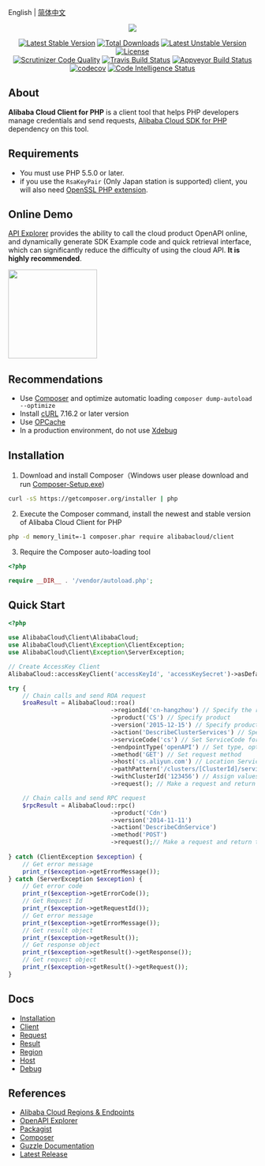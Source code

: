 English | [简体中文](./README-CN.md)


<p align="center"><img src="./src/Files/AlibabaCloud.svg"></p>
<p align="center">
<a href="https://packagist.org/packages/alibabacloud/client"><img src="https://poser.pugx.org/alibabacloud/client/v/stable" alt="Latest Stable Version"></a>
<a href="https://packagist.org/packages/alibabacloud/client"><img src="https://poser.pugx.org/alibabacloud/client/downloads" alt="Total Downloads"></a>
<a href="https://packagist.org/packages/alibabacloud/client"><img src="https://poser.pugx.org/alibabacloud/client/v/unstable" alt="Latest Unstable Version"></a>
<a href="https://packagist.org/packages/alibabacloud/client"><img src="https://poser.pugx.org/alibabacloud/client/license" alt="License"></a>
<br/>
<a href="https://scrutinizer-ci.com/g/aliyun/openapi-sdk-php-client"><img src="https://scrutinizer-ci.com/g/aliyun/openapi-sdk-php-client/badges/quality-score.png" alt="Scrutinizer Code Quality"></a>
<a href="https://travis-ci.org/aliyun/openapi-sdk-php-client"><img src="https://travis-ci.org/aliyun/openapi-sdk-php-client.svg?branch=master" alt="Travis Build Status"></a>
<a href="https://ci.appveyor.com/project/songshenzong/openapi-sdk-php-client/branch/master"><img src="https://ci.appveyor.com/api/projects/status/0l0msff7dwvt7cqg/branch/master?svg=true" alt="Appveyor Build Status"></a>
<a href="https://codecov.io/gh/aliyun/openapi-sdk-php-client"><img src="https://codecov.io/gh/aliyun/openapi-sdk-php-client/branch/master/graph/badge.svg" alt="codecov"></a>
<a href="https://scrutinizer-ci.com/code-intelligence"><img src="https://scrutinizer-ci.com/g/aliyun/openapi-sdk-php-client/badges/code-intelligence.svg" alt="Code Intelligence Status"></a>
</p> 


## About
**Alibaba Cloud Client for PHP** is a client tool that helps PHP developers manage credentials and send requests, [Alibaba Cloud SDK for PHP][SDK] dependency on this tool.


## Requirements
- You must use PHP 5.5.0 or later.
- if you use the `RsaKeyPair` (Only Japan station is supported) client, you will also need [OpenSSL PHP extension][OpenSSL]. 


## Online Demo
[API Explorer](https://api.aliyun.com) provides the ability to call the cloud product OpenAPI online, and dynamically generate SDK Example code and quick retrieval interface, which can significantly reduce the difficulty of using the cloud API. **It is highly recommended**.

<a href="https://api.aliyun.com" target="api_explorer">
  <img src="https://img.alicdn.com/tfs/TB12GX6zW6qK1RjSZFmXXX0PFXa-744-122.png" width="180" />
</a>


## Recommendations
- Use [Composer][composer] and optimize automatic loading `composer dump-autoload --optimize`
- Install [cURL][cURL] 7.16.2 or later version
- Use [OPCache][OPCache]
- In a production environment, do not use [Xdebug][xdebug]


## Installation
1. Download and install Composer（Windows user please download and run [Composer-Setup.exe](https://getcomposer.org/Composer-Setup.exe))
```bash
curl -sS https://getcomposer.org/installer | php
```

2. Execute the Composer command, install the newest and stable version of Alibaba Cloud Client for PHP
```bash
php -d memory_limit=-1 composer.phar require alibabacloud/client
```

3. Require the Composer auto-loading tool
```php
<?php

require __DIR__ . '/vendor/autoload.php'; 
```


## Quick Start
```php
<?php

use AlibabaCloud\Client\AlibabaCloud;
use AlibabaCloud\Client\Exception\ClientException;
use AlibabaCloud\Client\Exception\ServerException;

// Create AccessKey Client
AlibabaCloud::accessKeyClient('accessKeyId', 'accessKeySecret')->asDefaultClient();

try {
    // Chain calls and send ROA request
    $roaResult = AlibabaCloud::roa()
                             ->regionId('cn-hangzhou') // Specify the requested regionId, if not specified, use the client regionId, then default regionId
                             ->product('CS') // Specify product
                             ->version('2015-12-15') // Specify product version
                             ->action('DescribeClusterServices') // Specify product interface
                             ->serviceCode('cs') // Set ServiceCode for addressing, optional
                             ->endpointType('openAPI') // Set type, optional
                             ->method('GET') // Set request method
                             ->host('cs.aliyun.com') // Location Service will not be enabled if the host is specified. For example, service with a Certification type-Bearer Token should be specified
                             ->pathPattern('/clusters/[ClusterId]/services') // Specify path rule with ROA-style
                             ->withClusterId('123456') // Assign values to parameters in the path. Method: with + Parameter
                             ->request(); // Make a request and return to result object. The request is to be placed at the end of the setting

    // Chain calls and send RPC request
    $rpcResult = AlibabaCloud::rpc()
                             ->product('Cdn')
                             ->version('2014-11-11')
                             ->action('DescribeCdnService')
                             ->method('POST')
                             ->request();// Make a request and return to result object. The request is to be placed at the end of the setting
    
} catch (ClientException $exception) {
    // Get error message
    print_r($exception->getErrorMessage());
} catch (ServerException $exception) {
    // Get error code
    print_r($exception->getErrorCode());
    // Get Request Id
    print_r($exception->getRequestId());
    // Get error message
    print_r($exception->getErrorMessage());
    // Get result object
    print_r($exception->getResult());
    // Get response object
    print_r($exception->getResult()->getResponse());
    // Get request object
    print_r($exception->getResult()->getRequest());
}
```


## Docs
* [Installation](./docs/Installation-EN.md)
* [Client](./docs/Client-EN.md)
* [Request](./docs/Request-EN.md)
* [Result](./docs/Result-EN.md)
* [Region](./docs/Region-EN.md)
* [Host](./docs/Host-EN.md)
* [Debug](./docs/Debug-EN.md)


## References
* [Alibaba Cloud Regions & Endpoints][endpoints]
* [OpenAPI Explorer][open-api]
* [Packagist][packagist]
* [Composer][composer]
* [Guzzle Documentation][guzzle-docs]
* [Latest Release][latest-release]


[SDK]: https://github.com/aliyun/openapi-sdk-php
[open-api]: https://api.alibabacloud.com
[latest-release]: https://github.com/aliyun/openapi-sdk-php-client
[guzzle-docs]: http://docs.guzzlephp.org/en/stable/request-options.html
[composer]: http://getcomposer.org
[packagist]: https://packagist.org/packages/alibabacloud/sdk
[ak]: https://usercenter.console.aliyun.com/#/manage/ak
[home]: https://home.console.aliyun.com
[ram]: https://ram.console.aliyun.com/users
[permissions]: https://ram.console.aliyun.com/permissions
[alibabacloud]: https://www.alibabacloud.com
[endpoints]: https://developer.aliyun.com/endpoints
[cURL]: http://php.net/manual/en/book.curl.php
[OPCache]: http://php.net/manual/en/book.opcache.php
[xdebug]: http://xdebug.org
[OpenSSL]: http://php.net/manual/en/book.openssl.php
[RAM Role]: https://ram.console.aliyun.com/#/role/list
[client]: https://github.com/aliyun/openapi-sdk-php-client
